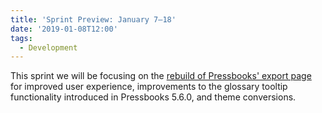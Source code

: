 ```yaml
---
title: 'Sprint Preview: January 7–18'
date: '2019-01-08T12:00'
tags:
  - Development
---
```


This sprint we will be focusing on the
[rebuild of Pressbooks' export page](https://github.com/pressbooks/pressbooks/issues/1525)
for improved user experience, improvements to the glossary tooltip functionality
introduced in Pressbooks 5.6.0, and theme conversions.
